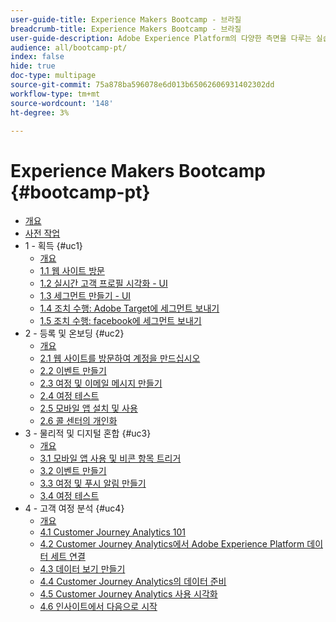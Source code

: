 ```yaml
---
user-guide-title: Experience Makers Bootcamp - 브라질
breadcrumb-title: Experience Makers Bootcamp - 브라질
user-guide-description: Adobe Experience Platform의 다양한 측면을 다루는 실습 자습서입니다.
audience: all/bootcamp-pt/
index: false
hide: true
doc-type: multipage
source-git-commit: 75a878ba596078e6d013b65062606931402302dd
workflow-type: tm+mt
source-wordcount: '148'
ht-degree: 3%

---
```



# Experience Makers Bootcamp {#bootcamp-pt}

+ [개요](/help/bootcamp-pt/overview.md)
+ [사전 작업](/help/bootcamp-pt/prework.md)
+ 1 - 획득 {#uc1}
   + [개요](/help/bootcamp-pt/uc/uc1/uc1.md)
   + [1.1 웹 사이트 방문](/help/bootcamp-pt/uc/uc1/ex1.md)
   + [1.2 실시간 고객 프로필 시각화 - UI](/help/bootcamp-pt/uc/uc1/ex2.md)
   + [1.3 세그먼트 만들기 - UI](/help/bootcamp-pt/uc/uc1/ex3.md)
   + [1.4 조치 수행: Adobe Target에 세그먼트 보내기](/help/bootcamp-pt/uc/uc1/ex4.md)
   + [1.5 조치 수행: facebook에 세그먼트 보내기](/help/bootcamp-pt/uc/uc1/ex5.md)
+ 2 - 등록 및 온보딩 {#uc2}
   + [개요](/help/bootcamp-pt/uc/uc2/uc2.md)
   + [2.1 웹 사이트를 방문하여 계정을 만드십시오](/help/bootcamp-pt/uc/uc2/ex1.md)
   + [2.2 이벤트 만들기](/help/bootcamp-pt/uc/uc2/ex2.md)
   + [2.3 여정 및 이메일 메시지 만들기](/help/bootcamp-pt/uc/uc2/ex3.md)
   + [2.4 여정 테스트](/help/bootcamp-pt/uc/uc2/ex4.md)
   + [2.5 모바일 앱 설치 및 사용](/help/bootcamp-pt/uc/uc2/ex5.md)
   + [2.6 콜 센터의 개인화](/help/bootcamp-pt/uc/uc2/ex6.md)
+ 3 - 물리적 및 디지털 혼합 {#uc3}
   + [개요](/help/bootcamp-pt/uc/uc3/uc3.md)
   + [3.1 모바일 앱 사용 및 비콘 항목 트리거](/help/bootcamp-pt/uc/uc3/ex1.md)
   + [3.2 이벤트 만들기](/help/bootcamp-pt/uc/uc3/ex2.md)
   + [3.3 여정 및 푸시 알림 만들기](/help/bootcamp-pt/uc/uc3/ex3.md)
   + [3.4 여정 테스트](/help/bootcamp-pt/uc/uc3/ex4.md)
+ 4 - 고객 여정 분석 {#uc4}
   + [개요](/help/bootcamp-pt/uc/uc4/uc4.md)
   + [4.1 Customer Journey Analytics 101](/help/bootcamp-pt/uc/uc4/ex1.md)
   + [4.2 Customer Journey Analytics에서 Adobe Experience Platform 데이터 세트 연결](/help/bootcamp-pt/uc/uc4/ex2.md)
   + [4.3 데이터 보기 만들기](/help/bootcamp-pt/uc/uc4/ex3.md)
   + [4.4 Customer Journey Analytics의 데이터 준비](/help/bootcamp-pt/uc/uc4/ex4.md)
   + [4.5 Customer Journey Analytics 사용 시각화](/help/bootcamp-pt/uc/uc4/ex5.md)
   + [4.6 인사이트에서 다음으로 시작](/help/bootcamp-pt/uc/uc4/ex6.md)